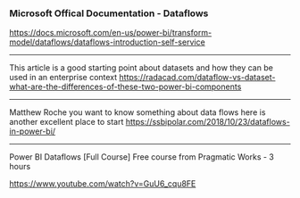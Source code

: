 ### Microsoft Offical Documentation - Dataflows

https://docs.microsoft.com/en-us/power-bi/transform-model/dataflows/dataflows-introduction-self-service

------------
This article is a good starting point about datasets and how they can be used in an enterprise context
https://radacad.com/dataflow-vs-dataset-what-are-the-differences-of-these-two-power-bi-components

------------
Matthew Roche you want to know something about data flows here is another excellent place to start
https://ssbipolar.com/2018/10/23/dataflows-in-power-bi/

---

Power BI Dataflows [Full Course]
Free course from Pragmatic Works - 3 hours 

https://www.youtube.com/watch?v=GuU6_cqu8FE

